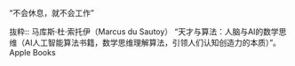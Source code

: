 “不会休息，就不会工作”

抜粋:: 马库斯·杜·索托伊（Marcus du Sautoy）  “天才与算法：人脑与AI的数学思维（AI人工智能算法书籍，数学思维理解算法，引领人们认知创造力的本质）”。 Apple Books  
